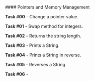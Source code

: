 #### Pointers and Memory Management

**Task #00** - Change a pointer value.

**Task #01** - Swap method for integers.

**Task #02** - Returns the string length.

**Task #03** - Prints a String.

**Task #04** - Prints a String in reverse.

**Task #05** - Reverses a String.

**Task #06** - 
